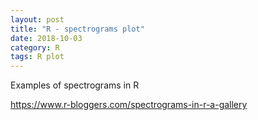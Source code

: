 ```yaml
---
layout: post
title: "R - spectrograms plot"
date: 2018-10-03
category: R
tags: R plot
---
```



Examples of spectrograms in R

<a href="https://www.r-bloggers.com/spectrograms-in-r-a-gallery/">https://www.r-bloggers.com/spectrograms-in-r-a-gallery</a>
